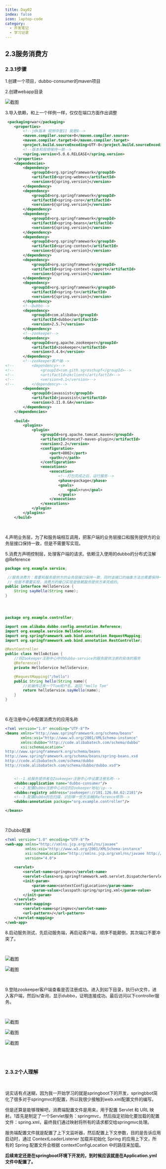 ```yaml
---
title: Day02
index: false
icon: laptop-code
category:
  - 开发笔记
  - 学习记录
---
```




## 2.3服务消费方

### 2.3.1步骤

1.创建一个项目，dubbo-consumer的maven项目

2.创建webapp目录

![截图](5671d6cc32ad1e55ea58b19705f24b77.png)

3.导入依赖，和上一个样例一样，仅仅在端口方面作出调整

```xml
 <packaging>war</packaging>
    <properties>
        <!--jdk版本 视频中是11 我是8-->
        <maven.compiler.source>8</maven.compiler.source>
        <maven.compiler.target>8</maven.compiler.target>
        <project.build.sourceEncoding>UTF-8</project.build.sourceEncoding>
        <!--版本和视频保持一致-->
        <spring.version>5.0.6.RELEASE</spring.version>
    </properties>
    <dependencies>
        <dependency>
            <groupId>org.springframework</groupId>
            <artifactId>spring-webmvc</artifactId>
            <version>${spring.version}</version>
        </dependency>
        <dependency>
            <groupId>org.springframework</groupId>
            <artifactId>spring-core</artifactId>
            <version>${spring.version}</version>
        </dependency>
        <dependency>
            <groupId>org.springframework</groupId>
            <artifactId>spring-beans</artifactId>
            <version>${spring.version}</version>
        </dependency>
        <dependency>
            <groupId>org.springframework</groupId>
            <artifactId>spring-context</artifactId>
            <version>${spring.version}</version>
        </dependency>
        <dependency>
            <groupId>org.springframework</groupId>
            <artifactId>spring-context-support</artifactId>
            <version>${spring.version}</version>
        </dependency>
        <dependency>
            <groupId>org.springframework</groupId>
            <artifactId>spring-tx</artifactId>
            <version>${spring.version}</version>
        </dependency>
        <!--Dubbo-->
        <dependency>
            <groupId>com.alibaba</groupId>
            <artifactId>dubbo</artifactId>
            <version>2.5.7</version>
        </dependency>
        <!--zookeeper-->
        <dependency>
            <groupId>org.apache.zookeeper</groupId>
            <artifactId>zookeeper</artifactId>
            <version>3.4.6</version>
        </dependency>
        <!--zookeeper客户端-->
<!--        <dependency>-->
<!--            <groupId>com.gith.sgroschupf</groupId>-->
<!--            <artifactId>zkclient</artifactId>-->
<!--            <version>0.1</version>-->
<!--        </dependency>-->
        <dependency>
            <groupId>javassist</groupId>
            <artifactId>javassist</artifactId>
            <version>3.11.0.GA</version>
        </dependency>
    </dependencies>
    
    <build>
        <plugins>
            <plugin>
                <groupId>org.apache.tomcat.maven</groupId>
                <artifactId>tomcat7-maven-plugin</artifactId>
                <version>2.2</version>
                <configuration>
                    <port>8002</port>
                    <path>/</path>
                </configuration>
                <executions>
                    <execution>
                        <!--打包完成之后，运行服务-->
                        <phase>package</phase>
                        <goals>
                            <goal>run</goal>
                        </goals>
                    </execution>
                </executions>
            </plugin>
        </plugins>
    </build>
```

<br/>

4.声明业务层，为了和服务端相互调用，把客户端的业务层接口和服务提供方的业务层接口保持一致，但是不需要写实现。

5.消费方声明控制层，处理客户端的请求。依赖注入使用的dubbo的分布式注解@Reference

```java
package org.example.service;

 //服务消费方：需要和服务提供方的业务层接口保持一致，同时该接口的抽象方法也需要保持一致。
 // 但是不需要实现，消费方的接口实现是依赖服务提供方来完成的。
public interface HelloService {
    String sayHello(String name);
}




package org.example.controller;

import com.alibaba.dubbo.config.annotation.Reference;
import org.example.service.HelloService;
import org.springframework.web.bind.annotation.RequestMapping;
import org.springframework.web.bind.annotation.RestController;

@RestController
public class HelloAction {
    //将Zookeeper注册中心中的dubbo-service的服务提供注册的具体的服务
    @Reference()
    private HelloService helloService;

    @RequestMapping("/hello")
    public String hello(String name){
        //前端传过来一个Tom用户名，返回:"Hello Tom"
        return helloService.sayHello(name);
    }
}

```

<br/>

6.在注册中心中配置消费方的应用名称

```xml
<?xml version="1.0" encoding="UTF-8"?>
<beans xmlns="http://www.springframework.org/schema/beans"
       xmlns:xsi="http://www.w3.org/2001/XMLSchema-instance"
       xmlns:dubbo="http://code.alibabatech.com/schema/dubbo"
       xsi:schemaLocation="
http://www.springframework.org/schema/beans
http://www.springframework.org/schema/beans/spring-beans.xsd
http://code.alibabatech.com/schema/dubbo
http://code.alibabatech.com/schema/dubbo/dubbo.xsd">


    <!--1.给服务提供者在Zookeeper注册中心中设置注册名称-->
    <dubbo:application name="dubbo-consumer"/>
    <!--2.配置Dubbo注册中心对应的Zookeeper地址/ip-->
    <dubbo:registry address="zookeeper://101.126.84.62:2181"/>
    <!--3.配置Dubbo的包扫描，识别哪一些方法被@Reference修饰-->
    <dubbo:annotation package="org.example.controller"/>

</beans>

```

<br/>

7.Dubbo配置

```xml
<?xml version="1.0" encoding="UTF-8"?>
<web-app xmlns="http://xmlns.jcp.org/xml/ns/javaee"
         xmlns:xsi="http://www.w3.org/2001/XMLSchema-instance"
         xsi:schemaLocation="http://xmlns.jcp.org/xml/ns/javaee http://xmlns.jcp.org/xml/ns/javaee/web-app_4_0.xsd"
         version="4.0">
    
    <servlet>
        <servlet-name>springmvc</servlet-name>
        <servlet-class>org.springframework.web.servlet.DispatcherServlet</servlet-class>
        <init-param>
            <param-name>contextConfigLocation</param-name>
            <param-value>classpath:spring/spring.xml</param-value>
        </init-param>
    </servlet>
    <servlet-mapping>
        <servlet-name>springmvc</servlet-name>
        <url-pattern>/</url-pattern>
    </servlet-mapping>
</web-app>
```

8.启动服务测试，先启动服务端，再启动客户端，顺序不能颠倒，其次端口不要冲突了。

<br/>

![截图](44ff677e77cddc3faf7d0d7f776c2572.png)

![截图](5dcc9b1a040585ca0f40d1801dfc7495.png)

<br/>

9.登陆zookeeper客户端查看是否注册成功。进入到如下目录，执行sh文件，进入客户端，然后ls/查询，显示dubbo，证明连接成功。最后访问以下controller服务。

<br/>

![截图](fad16f97591ebb9a5b39e281a9de4463.png)

![截图](218e80f34928a0afc18d3336a0a857df.png)

![截图](b20aa011393e7a7ab4a72374c0057bbc.png)

<br/>

<br/>

### 2.3.2个人理解

<br/>

说实话有点迷糊，因为我一开始学习的就是springboot下的开发，springbbot简化了很多对于springmvc的配置，所以我很少接触到web.xml配置文件的编写。

但是还算是能够理解吧，消费端配置文件是用来，用于配置 Servlet 和 URL 映射。1首先是制定了一个Servlet服务：springmvc，然后指定初始化要加载的配置文件：spring.xml，最终我们通过映射将所有的请求都交给springmvc处理。

服务端配置文件就是配置了上下文监听器，然后配置上下文参数，目的是告诉应用启动时，通过 ContextLoaderListener 加载并初始化 Spring 的应用上下文，所有的 Spring 配置文件会根据 contextConfigLocation 中的路径来加载。

**后续肯定还是在springboot环境下开发的，到时候应该就是在Application.yml文件中配置了。**